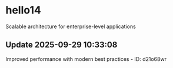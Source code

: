 # hello14
Scalable architecture for enterprise-level applications

## Update 2025-09-29 10:33:08
Improved performance with modern best practices - ID: d21o68wr

